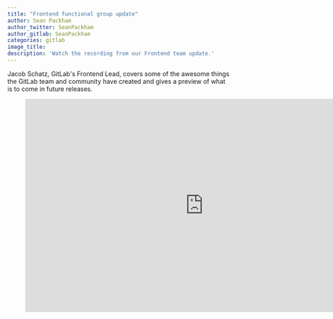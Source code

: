 ```yaml
---
title: "Frontend functional group update"
author: Sean Packham
author_twitter: SeanPackham
author_gitlab: SeanPackham
categories: gitlab
image_title:
description: 'Watch the recording from our Frontend team update.'
---
```


Jacob Schatz, GitLab's Frontend Lead, covers some of the awesome things the GitLab team and community have created and gives a preview of what is to come in future releases.

<!-- more -->

<figure>
  <iframe width="800" height="480" src="https://www.youtube.com/embed/YlYY_AyBPOc" frameborder="0" allowfullscreen></iframe>
</figure>
